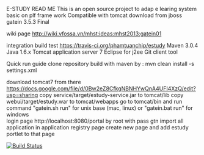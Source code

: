 E-STUDY READ ME
This is an open source project to adap e learing system basic on plf frame work 
Compatible with tomcat download from jboss gatein 3.5.3 Final

wiki page http://wiki.vfossa.vn/mhst:ideas:mhst2013:gatein01

integration build test https://travis-ci.org/phamtuanchip/estudy
Maven 3.0.4
Java  1.6.x
Tomcat application server 7
Eclipse for j2ee
Git client tool  

Quick run guide 
clone repository 
build with maven by : mvn clean install -s settings.xml

download tomcat7 from there https://docs.google.com/file/d/0Bw2eZ8CfkgNBNHYwQnA4UFI4XzQ/edit?usp=sharing
copy service/target/estudy-service.jar  to tomcat/lib 
copy webui/target/estudy.war to tomcat/webapps
go to tomcat/bin and run command "gatein.sh run" for unix base (mac, linux) or "gatein.bat run" for windows  
login page http://localhost:8080/portal by root with pass gtn 
import all application in application registry page 
create new page and add estudy portlet to that page


[![Build Status](https://travis-ci.org/phamtuanchip/estudy.png)](https://travis-ci.org/phamtuanchip/estudy)

